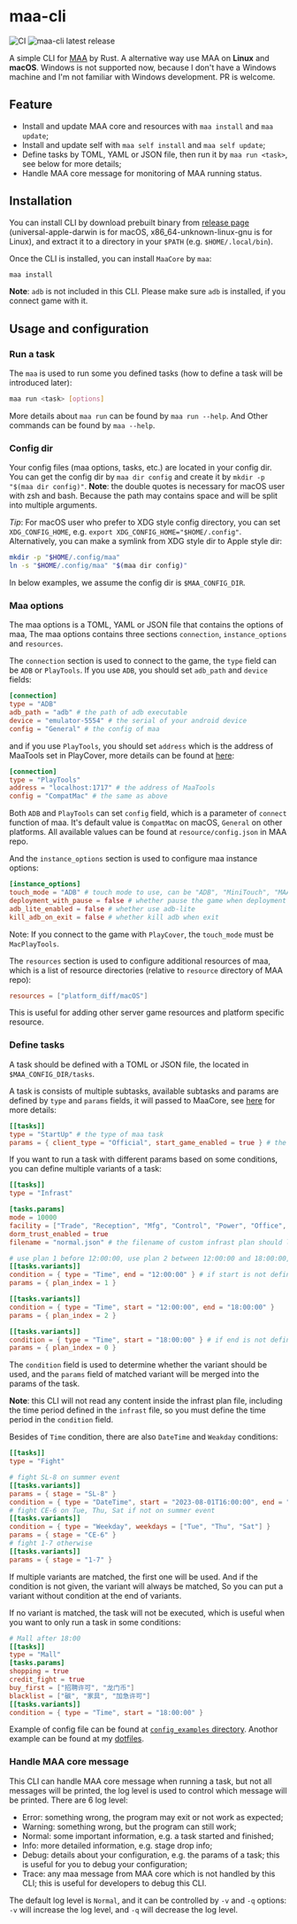 # maa-cli

![CI](https://img.shields.io/github/actions/workflow/status/MaaAssistantArknights/maa-cli/ci.yml)
![maa-cli latest release](https://img.shields.io/github/v/release/MaaAssistantArknights/maa-cli?filter=v*)

A simple CLI for [MAA](https://github.com/MaaAssistantArknights/MaaAssistantArknights) by Rust.
A alternative way use MAA on **Linux** and **macOS**.
Windows is not supported now,
because I don't have a Windows machine
and I'm not familiar with Windows development. PR is welcome.

## Feature

- Install and update MAA core and resources with `maa install` and `maa update`;
- Install and update self with `maa self install` and `maa self update`;
- Define tasks by TOML, YAML or JSON file, then run it by `maa run <task>`, see below for more details;
- Handle MAA core message for monitoring of MAA running status.

## Installation

You can install CLI by download prebuilt binary from
[release page](https://github.com/wangl-cc/maa-cli/releases/latest)
(universal-apple-darwin is for macOS, x86_64-unknown-linux-gnu is for Linux),
and extract it to a directory in your `$PATH` (e.g. `$HOME/.local/bin`).

Once the CLI is installed, you can install `MaaCore` by `maa`:
```bash
maa install
```

**Note**: `adb` is not included in this CLI. Please make sure `adb` is installed, if you connect game with it.

## Usage and configuration

### Run a task

The `maa` is used to run some you defined tasks
(how to define a task will be introduced later):
```sh
maa run <task> [options]
```
More details about `maa run` can be found by `maa run --help`.
And Other commands can be found by `maa --help`.

### Config dir

Your config files (maa options, tasks, etc.) are located in your config dir.
You can get the config dir by `maa dir config` and
create it by `mkdir -p "$(maa dir config)"`.
**Note**: the double quotes is necessary for macOS user with zsh and bash.
Because the path may contains space and will be split into multiple arguments.

*Tip*: For macOS user who prefer to XDG style config directory,
you can set `XDG_CONFIG_HOME`, e.g. `export XDG_CONFIG_HOME="$HOME/.config"`.
Alternatively, you can make a symlink from XDG style dir to Apple style dir:
```sh
mkdir -p "$HOME/.config/maa"
ln -s "$HOME/.config/maa" "$(maa dir config)"
```

In below examples, we assume the config dir is `$MAA_CONFIG_DIR`.

### Maa options

The maa options is a TOML, YAML or JSON file that contains the options of maa,
The maa options contains three sections `connection`, `instance_options` and `resources`.

The `connection` section is used to connect to the game,
the `type` field can be `ADB` or `PlayTools`.
If you use `ADB`, you should set `adb_path` and `device` fields:
```toml
[connection]
type = "ADB"
adb_path = "adb" # the path of adb executable
device = "emulator-5554" # the serial of your android device
config = "General" # the config of maa
```
and if you use `PlayTools`, you should set `address`
which is the address of MaaTools set in PlayCover,
more details can be found at
[here](https://maa.plus/docs/en-us/1.4-EMULATOR_SUPPORTS_FOR_MAC.html#✅-playcover-the-software-runs-most-fluently-for-its-nativity-🚀):
```toml
[connection]
type = "PlayTools"
address = "localhost:1717" # the address of MaaTools
config = "CompatMac" # the same as above
```
Both `ADB` and `PlayTools` can set `config` field,
which is a parameter of `connect` function of maa.
It's default value is `CompatMac` on macOS, `General` on other platforms.
All available values can be found at `resource/config.json` in MAA repo.

And the `instance_options` section is used to configure maa instance options:
```toml
[instance_options]
touch_mode = "ADB" # touch mode to use, can be "ADB", "MiniTouch", "MAATouch" or "MacPlayTools" (only for PlayCover)
deployment_with_pause = false # whether pause the game when deployment
adb_lite_enabled = false # whether use adb-lite
kill_adb_on_exit = false # whether kill adb when exit
```
Note: If you connect to the game with `PlayCover`, the `touch_mode` must be `MacPlayTools`.

The `resources` section is used to configure additional resources of maa,
which is a list of resource directories (relative to `resource` directory of MAA repo):
```toml
resources = ["platform_diff/macOS"]
```
This is useful for adding other server game resources and
platform specific resource.

### Define tasks

A task should be defined with a TOML or JSON file, the located in `$MAA_CONFIG_DIR/tasks`.

A task is consists of multiple subtasks,
available subtasks and params are defined by `type` and `params` fields,
it will passed to MaaCore, see [here](https://maa.plus/docs/en-us/3.1-INTEGRATION.html#asstappendtask) for more details:
```toml
[[tasks]]
type = "StartUp" # the type of maa task
params = { client_type = "Official", start_game_enabled = true } # the params of given task
```

If you want to run a task with different params based on some conditions,
you can define multiple variants of a task:
```toml
[[tasks]]
type = "Infrast"

[tasks.params]
mode = 10000
facility = ["Trade", "Reception", "Mfg", "Control", "Power", "Office", "Dorm"]
dorm_trust_enabled = true
filename = "normal.json" # the filename of custom infrast plan should located in `$MAA_CONFIG_DIR/infrast`

# use plan 1 before 12:00:00, use plan 2 between 12:00:00 and 18:00:00, use plan 0 after 18:00:00
[[tasks.variants]]
condition = { type = "Time", end = "12:00:00" } # if start is not defined, it will be 00:00:00
params = { plan_index = 1 }

[[tasks.variants]]
condition = { type = "Time", start = "12:00:00", end = "18:00:00" }
params = { plan_index = 2 }

[[tasks.variants]]
condition = { type = "Time", start = "18:00:00" } # if end is not defined, it will be 23:59:59
params = { plan_index = 0 }
```
The `condition` field is used to determine whether the variant should be used,
and the `params` field of matched variant will be merged into the params of the task.

**Note**: this CLI will not read any content inside the infrast plan file,
including the time period defined in the `infrast` file,
so you must define the time period in the `condition` field.

Besides of `Time` condition, there are also `DateTime` and `Weakday` conditions:
```toml
[[tasks]]
type = "Fight"

# fight SL-8 on summer event
[[tasks.variants]]
params = { stage = "SL-8" }
condition = { type = "DateTime", start = "2023-08-01T16:00:00", end = "2023-08-21T03:59:59" }
# fight CE-6 on Tue, Thu, Sat if not on summer event
[[tasks.variants]]
condition = { type = "Weekday", weekdays = ["Tue", "Thu", "Sat"] }
params = { stage = "CE-6" }
# fight 1-7 otherwise
[[tasks.variants]]
params = { stage = "1-7" }
```
If multiple variants are matched, the first one will be used.
And if the condition is not given, the variant will always be matched,
So you can put a variant without condition at the end of variants.

If no variant is matched, the task will not be executed,
which is useful when you want to only run a task in some conditions:
```toml
# Mall after 18:00
[[tasks]]
type = "Mall"
[tasks.params]
shopping = true
credit_fight = true
buy_first = ["招聘许可", "龙门币"]
blacklist = ["碳", "家具", "加急许可"]
[[tasks.variants]]
condition = { type = "Time", start = "18:00:00" }
```

Example of config file can be found at [`config_examples` directory](./config_examples).
Anothor example can be found at my [dotfiles](https://github.com/wangl-cc/dotfiles/tree/master/.config/maa).

### Handle MAA core message

This CLI can handle MAA core message when running a task,
but not all messages will be printed,
the log level is used to control which message will be printed.
There are 6 log level:
- Error: something wrong, the program may exit or not work as expected;
- Warning: something wrong, but the program can still work;
- Normal: some important information, e.g. a task started and finished;
- Info: more detailed information, e.g. stage drop info;
- Debug: details about your configuration, e.g. the params of a task;
  this is useful for you to debug your configuration;
- Trace: any maa message from MAA core which is not handled by this CLI;
  this is useful for developers to debug this CLI.

The default log level is `Normal`, and it can be controlled by `-v` and `-q` options:
`-v` will increase the log level, and `-q` will decrease the log level.

